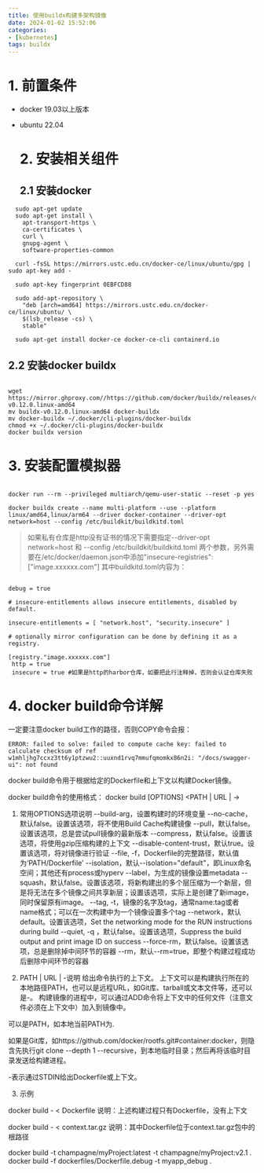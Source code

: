 ```yaml
---
title: 使用buildx构建多架构镜像
date: 2024-01-02 15:52:06
categories:
- [kubernetes]
tags: buildx
---
```


# 1. 前置条件

- docker 19.03以上版本
- ubuntu 22.04
  
  # 2. 安装相关组件
  
  ## 2.1 安装docker
  
```
  sudo apt-get update
  sudo apt-get install \
    apt-transport-https \
    ca-certificates \
    curl \
    gnupg-agent \
    software-properties-common

  curl -fsSL https://mirrors.ustc.edu.cn/docker-ce/linux/ubuntu/gpg | sudo apt-key add -

  sudo apt-key fingerprint 0EBFCD88

  sudo add-apt-repository \
    "deb [arch=amd64] https://mirrors.ustc.edu.cn/docker-ce/linux/ubuntu/ \
    $(lsb_release -cs) \
    stable"

  sudo apt-get install docker-ce docker-ce-cli containerd.io
```

## 2.2 安装docker buildx
```

wget https://mirror.ghproxy.com//https://github.com/docker/buildx/releases/download/v0.12.0/buildx-v0.12.0.linux-amd64
mv buildx-v0.12.0.linux-amd64 docker-buildx
mv docker-buildx ~/.docker/cli-plugins/docker-buildx
chmod +x ~/.docker/cli-plugins/docker-buildx
docker buildx version

```
# 3. 安装配置模拟器
```

docker run --rm --privileged multiarch/qemu-user-static --reset -p yes

docker buildx create --name multi-platform --use --platform linux/amd64,linux/arm64 --driver docker-container --driver-opt network=host --config /etc/buildkit/buildkitd.toml

```
> 如果私有仓库是http没有证书的情况下需要指定--driver-opt network=host 和 --config /etc/buildkit/buildkitd.toml 两个参数，另外需要在/etc/docker/daemon.json中添加"insecure-registries": ["image.xxxxxx.com"]
其中buildkitd.toml内容为：
```

debug = true

# insecure-entitlements allows insecure entitlements, disabled by default.

insecure-entitlements = [ "network.host", "security.insecure" ]

# optionally mirror configuration can be done by defining it as a registry.

[registry."image.xxxxxx.com"]
 http = true
 insecure = true #如果是http的harbor仓库，如要把此行注释掉，否则会认证仓库失败
```
# 4. docker build命令详解
一定要注意docker build工作的路径，否则COPY命令会报：
```
ERROR: failed to solve: failed to compute cache key: failed to calculate checksum of ref w1mhljhg7ccxz3tt6y1ptzwu2::uuxnd1rvq7mmufqmomkx86n2i: "/docs/swagger-ui": not found
```
docker build命令用于根据给定的Dockerfile和上下文以构建Docker镜像。

docker build命令的使用格式：
docker build [OPTIONS] <PATH | URL | ->

1. 常用OPTIONS选项说明
--build-arg，设置构建时的环境变量
--no-cache，默认false。设置该选项，将不使用Build Cache构建镜像
--pull，默认false。设置该选项，总是尝试pull镜像的最新版本
--compress，默认false。设置该选项，将使用gzip压缩构建的上下文
--disable-content-trust，默认true。设置该选项，将对镜像进行验证
--file, -f，Dockerfile的完整路径，默认值为‘PATH/Dockerfile’
--isolation，默认--isolation="default"，即Linux命名空间；其他还有process或hyperv
--label，为生成的镜像设置metadata
--squash，默认false。设置该选项，将新构建出的多个层压缩为一个新层，但是将无法在多个镜像之间共享新层；设置该选项，实际上是创建了新image，同时保留原有image。
--tag, -t，镜像的名字及tag，通常name:tag或者name格式；可以在一次构建中为一个镜像设置多个tag
--network，默认default。设置该选项，Set the networking mode for the RUN instructions during build
--quiet, -q ，默认false。设置该选项，Suppress the build output and print image ID on success
--force-rm，默认false。设置该选项，总是删除掉中间环节的容器
--rm，默认--rm=true，即整个构建过程成功后删除中间环节的容器

2. PATH | URL | -说明
给出命令执行的上下文。
上下文可以是构建执行所在的本地路径PATH，也可以是远程URL，如Git库、tarball或文本文件等，还可以是-。
构建镜像的进程中，可以通过ADD命令将上下文中的任何文件（注意文件必须在上下文中）加入到镜像中。

可以是PATH，如本地当前PATH为.

如果是Git库，如https://github.com/docker/rootfs.git#container:docker，则隐含先执行git clone --depth 1 --recursive，到本地临时目录；然后再将该临时目录发送给构建进程。

-表示通过STDIN给出Dockerfile或上下文。

3. 示例

docker build - < Dockerfile
说明：上述构建过程只有Dockerfile，没有上下文

docker build - < context.tar.gz
说明：其中Dockerfile位于context.tar.gz包中的根路径

docker build -t champagne/myProject:latest -t champagne/myProject:v2.1 .
docker build -f dockerfiles/Dockerfile.debug -t myapp_debug .
